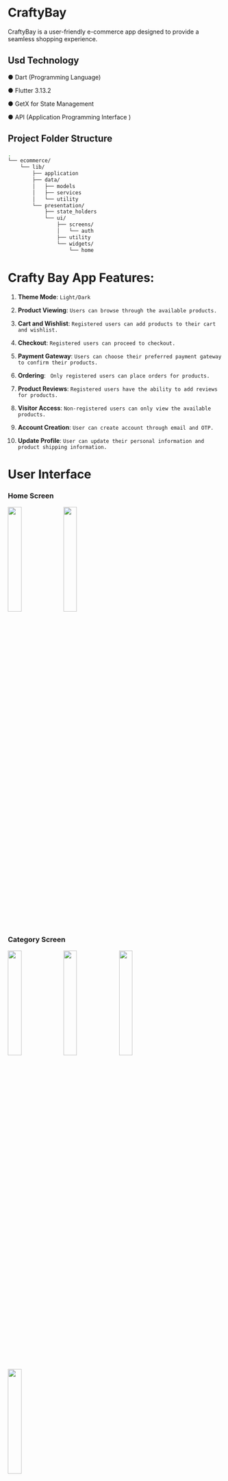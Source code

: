 # CraftyBay
CraftyBay is a user-friendly e-commerce app designed to provide a seamless shopping experience. 


## Usd Technology

● Dart (Programming Language)

● Flutter 3.13.2

● GetX for State Management

● API (Application Programming Interface )



## Project Folder Structure

```bash
.
└── ecommerce/
    └── lib/
        ├── application
        ├── data/
        │   ├── models
        │   ├── services
        │   └── utility
        └── presentation/
            ├── state_holders
            └── ui/
                ├── screens/
                │   └── auth
                ├── utility
                └── widgets/
                    └── home
```

# Crafty Bay App Features:

1. **Theme Mode**: ``Light/Dark``

2. **Product Viewing**: ``Users can browse through the available products.``

3. **Cart and Wishlist**: ``Registered users can add products to their cart and wishlist.``

4. **Checkout**: ``Registered users can proceed to checkout.``

5. **Payment Gateway**: ``Users can choose their preferred payment gateway to confirm their products.``

6. **Ordering**: `` Only registered users can place orders for products.``

7. **Product Reviews**: ``Registered users have the ability to add reviews for products.``

8. **Visitor Access**: ``Non-registered users can only view the available products.``

9. **Account Creation**: ``User can create account through email and OTP.``

10. **Update Profile**: ``User can update their personal information and product shipping information.``


# User Interface

### Home Screen
<img src="https://github.com/pd28CSE/ecommerce-flutter/assets/71305747/9c676f75-9053-4e7c-a3b5-01b189f781a7" width="25%" height="25%">
<img src="https://github.com/pd28CSE/ecommerce-flutter/assets/71305747/839d9862-8642-4305-a4ca-d6325bbffeb0" width="25%" height="25%">

### Category Screen
<img src="https://github.com/pd28CSE/ecommerce-flutter/assets/71305747/0bca6aca-818b-4e22-ba43-35d65d7412ac" width="25%" height="25%">
<img src="https://github.com/pd28CSE/ecommerce-flutter/assets/71305747/9721fb37-d295-4f30-8a9e-8d756a03ac9f" width="25%" height="25%">
<img src="https://github.com/pd28CSE/ecommerce-flutter/assets/71305747/4870567f-b7de-4ee5-a529-8978dbd0e263" width="25%" height="25%">
<img src="https://github.com/pd28CSE/ecommerce-flutter/assets/71305747/e8f2ef1c-2c72-4b90-8dcd-d112b16f9f9a" width="25%" height="25%">

### Product Details Screen
<img src="https://github.com/pd28CSE/ecommerce-flutter/assets/71305747/3d3a85a3-9c8a-4d11-90c6-467abfac2fd5" width="25%" height="25%">
<img src="https://github.com/pd28CSE/ecommerce-flutter/assets/71305747/9711e6c2-dbb7-4d2f-959c-be4a8c17630e" width="25%" height="25%">

### Product Review List Screen
<img src="https://github.com/pd28CSE/ecommerce-flutter/assets/71305747/a0a188c3-0493-4991-b392-e1242bfe9a0b" width="25%" height="25%">
<img src="https://github.com/pd28CSE/ecommerce-flutter/assets/71305747/1863b38f-97d9-42e7-8821-68a9a38a0d80" width="25%" height="25%">

### Review Add Screen
<img src="https://github.com/pd28CSE/ecommerce-flutter/assets/71305747/6a472d25-86da-4565-bfb0-4747f20179fa" width="25%" height="25%">

### Product Cart List Screen
<img src="https://github.com/pd28CSE/ecommerce-flutter/assets/71305747/59e0efa2-381b-490a-9372-b55d836c8ee9" width="25%" height="25%">

### Product Wish List Screen
<img src="https://github.com/pd28CSE/ecommerce-flutter/assets/71305747/957f575b-43f3-4324-b877-f2606b852d9b" width="25%" height="25%">
<img src="https://github.com/pd28CSE/ecommerce-flutter/assets/71305747/be441058-a8b2-45a9-b0f5-8337fb95aec6" width="25%" height="25%">
<img src="https://github.com/pd28CSE/ecommerce-flutter/assets/71305747/c93149c8-4370-4815-b443-c4727a8a7bba" width="25%" height="25%">

### Payment Method List Screen
<img src="https://github.com/pd28CSE/ecommerce-flutter/assets/71305747/80075125-f109-47ed-a058-c7021d02ba10" width="25%" height="25%">

### Payment Screen
<img src="https://github.com/pd28CSE/ecommerce-flutter/assets/71305747/c16f8b16-60c6-458f-b8a6-eed6e24ddfa0" width="25%" height="25%">

### Payment Confirmation Screen
<img src="https://github.com/pd28CSE/ecommerce-flutter/assets/71305747/febb56b3-e6cb-49b6-9380-d86482480923" width="25%" height="25%">

### Dark Theme View
<img src="https://github.com/pd28CSE/ecommerce-flutter/assets/71305747/d2d6929a-049e-441e-b20c-f491683862ba" width="25%" height="25%">
<img src="https://github.com/pd28CSE/ecommerce-flutter/assets/71305747/cd481979-5f3a-4c9b-b2d5-827cc9694349" width="25%" height="25%">

### Account Create and OTP Verification Screen
<img src="https://github.com/pd28CSE/ecommerce-flutter/assets/71305747/33a983ba-05e0-4567-bfc0-ca827bc31c52" width="25%" height="25%">
<img src="https://github.com/pd28CSE/ecommerce-flutter/assets/71305747/4a48b3e5-7a10-400f-ac08-f59e25b6e929" width="25%" height="25%">
<img src="https://github.com/pd28CSE/ecommerce-flutter/assets/71305747/86819f15-a405-408f-9e47-6f4fd92b600a" width="25%" height="25%">

### Complete Profile Screen
<img src="https://github.com/pd28CSE/ecommerce-flutter/assets/71305747/8b5790cc-6321-437e-a5d9-b6b14058ffba" width="25%" height="25%">
<img src="https://github.com/pd28CSE/ecommerce-flutter/assets/71305747/dae89aff-6143-452e-ace5-b3b204c6c434" width="25%" height="25%">

### Profile Update Screen
<img src="https://github.com/pd28CSE/ecommerce-flutter/assets/71305747/0764a2a1-73b8-4832-ba30-57481bb9873f" width="25%" height="25%">
<img src="https://github.com/pd28CSE/ecommerce-flutter/assets/71305747/485ca377-8ceb-4bbb-92c2-55aeda002632" width="25%" height="25%">


# APK File
Link: [apk](https://www.google.com.bd/?gws_rd=ssl)


# Application Demo Video
Link: [apk](https://www.google.com.bd/?gws_rd=ssl)

